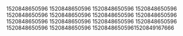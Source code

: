 1520848650596
1520848650596
1520848650596
1520848650596
1520848650596
1520848650596
1520848650596
1520848650596
1520848650596
1520848650596
1520848650596
1520848650596
1520848650596
1520848650596
15208486505961520849167666